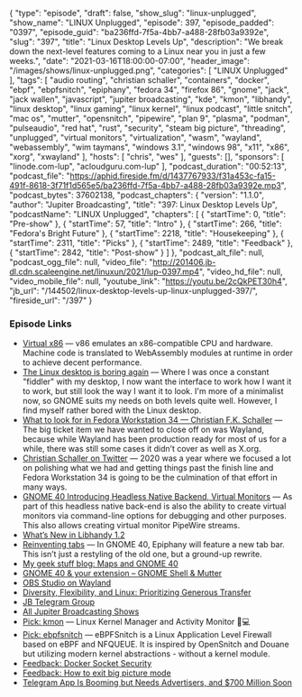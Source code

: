 {
  "type": "episode",
  "draft": false,
  "show_slug": "linux-unplugged",
  "show_name": "LINUX Unplugged",
  "episode": 397,
  "episode_padded": "0397",
  "episode_guid": "ba236ffd-7f5a-4bb7-a488-28fb03a9392e",
  "slug": "397",
  "title": "Linux Desktop Levels Up",
  "description": "We break down the next-level features coming to a Linux near you in just a few weeks.",
  "date": "2021-03-16T18:00:00-07:00",
  "header_image": "/images/shows/linux-unplugged.png",
  "categories": [
    "LINUX Unplugged"
  ],
  "tags": [
    "audio routing",
    "christian schaller",
    "containers",
    "docker",
    "ebpf",
    "ebpfsnitch",
    "epiphany",
    "fedora 34",
    "firefox 86",
    "gnome",
    "jack",
    "jack wallen",
    "javascript",
    "jupiter broadcasting",
    "kde",
    "kmon",
    "libhandy",
    "linux desktop",
    "linux gaming",
    "linux kernel",
    "linux podcast",
    "little snitch",
    "mac os",
    "mutter",
    "opensnitch",
    "pipewire",
    "plan 9",
    "plasma",
    "podman",
    "pulseaudio",
    "red hat",
    "rust",
    "security",
    "steam big picture",
    "threading",
    "unplugged",
    "virtual monitors",
    "virtualization",
    "wasm",
    "wayland",
    "webassembly",
    "wim taymans",
    "windows 3.1",
    "windows 98",
    "x11",
    "x86",
    "xorg",
    "xwayland"
  ],
  "hosts": [
    "chris",
    "wes"
  ],
  "guests": [],
  "sponsors": [
    "linode.com-lup",
    "acloudguru.com-lup"
  ],
  "podcast_duration": "00:52:13",
  "podcast_file": "https://aphid.fireside.fm/d/1437767933/f31a453c-fa15-491f-8618-3f71f1d565e5/ba236ffd-7f5a-4bb7-a488-28fb03a9392e.mp3",
  "podcast_bytes": 37602138,
  "podcast_chapters": {
    "version": "1.1.0",
    "author": "Jupiter Broadcasting",
    "title": "397: Linux Desktop Levels Up",
    "podcastName": "LINUX Unplugged",
    "chapters": [
      {
        "startTime": 0,
        "title": "Pre-show"
      },
      {
        "startTime": 57,
        "title": "Intro"
      },
      {
        "startTime": 266,
        "title": "Fedora's Bright Future"
      },
      {
        "startTime": 2218,
        "title": "Housekeeping"
      },
      {
        "startTime": 2311,
        "title": "Picks"
      },
      {
        "startTime": 2489,
        "title": "Feedback"
      },
      {
        "startTime": 2842,
        "title": "Post-show"
      }
    ]
  },
  "podcast_alt_file": null,
  "podcast_ogg_file": null,
  "video_file": "http://201406.jb-dl.cdn.scaleengine.net/linuxun/2021/lup-0397.mp4",
  "video_hd_file": null,
  "video_mobile_file": null,
  "youtube_link": "https://youtu.be/2cQkPET30h4",
  "jb_url": "/144502/linux-desktop-levels-up-linux-unplugged-397/",
  "fireside_url": "/397"
}


### Episode Links

  * [Virtual x86](https://copy.sh/v86/ "Virtual x86") — v86 emulates an x86-compatible CPU and hardware. Machine code is translated to WebAssembly modules at runtime in order to achieve decent performance.
  * [The Linux desktop is boring again](https://www.techrepublic.com/article/why-its-a-good-thing-that-the-linux-desktop-is-boring-again/ "The Linux desktop is boring again") — Where I was once a constant "fiddler" with my desktop, I now want the interface to work how I want it to work, but still look the way I want it to look. I'm more of a minimalist now, so GNOME suits my needs on both levels quite well. However, I find myself rather bored with the Linux desktop.
  * [What to look for in Fedora Workstation 34 — Christian F.K. Schaller](https://blogs.gnome.org/uraeus/2021/03/15/what-to-look-for-fedora-workstation-34/ "What to look for in Fedora Workstation 34 — Christian F.K. Schaller") — The big ticket item we have wanted to close off on was Wayland, because while Wayland has been production ready for most of us for a while, there was still some cases it didn’t cover as well as X.org.
  * [Christian Schaller on Twitter](https://twitter.com/cfkschaller "Christian Schaller on Twitter") — 2020 was a year where we focused a lot on polishing what we had and getting things past the finish line and Fedora Workstation 34 is going to be the culmination of that effort in many ways.
  * [GNOME 40 Introducing Headless Native Backend, Virtual Monitors](https://www.phoronix.com/scan.php?page=news_item&px=GNOME-40-Headless-Virtual "GNOME 40 Introducing Headless Native Backend, Virtual Monitors") — As part of this headless native back-end is also the ability to create virtual monitors via command-line options for debugging and other purposes. This also allows creating virtual monitor PipeWire streams.
  * [What’s New in Libhandy 1.2](https://aplazas.pages.gitlab.gnome.org/blog/blog/2021/03/12/libhandy-1-2.html "What’s New in Libhandy 1.2")
  * [Reinventing tabs](https://blogs.gnome.org/alexm/2021/03/13/reinventing-tabs/ "Reinventing tabs") — In GNOME 40, Epiphany will feature a new tab bar. This isn’t just a restyling of the old one, but a ground-up rewrite.
  * [My geek stuff blog: Maps and GNOME 40](http://ml4711.blogspot.com/2021/03/maps-and-gnome-40.html "My geek stuff blog: Maps and GNOME 40")
  * [GNOME 40 & your extension – GNOME Shell & Mutter](https://blogs.gnome.org/shell-dev/2021/03/12/gnome-40-your-extension/ "GNOME 40 & your extension – GNOME Shell & Mutter")
  * [OBS Studio on Wayland](https://discourse.flathub.org/t/obs-studio-on-flathub-beta/690 "OBS Studio on Wayland")
  * [Diversity, Flexibility, and Linux: Prioritizing Generous Transfer](https://www.linode.com/blog/networking/diversity-flexibility-and-linux-prioritizing-generous-transfer/ "Diversity, Flexibility, and Linux: Prioritizing Generous Transfer")
  * [JB Telegram Group](http://jupiterbroadcasting.com/telegram "JB Telegram Group")
  * [All Jupiter Broadcasting Shows](https://feed.jupiter.zone/allshows "All Jupiter Broadcasting Shows")
  * [Pick: kmon](https://github.com/orhun/kmon "Pick: kmon") — Linux Kernel Manager and Activity Monitor 🐧💻
  * [Pick: ebpfsnitch](https://github.com/harporoeder/ebpfsnitch "Pick: ebpfsnitch") — eBPFSnitch is a Linux Application Level Firewall based on eBPF and NFQUEUE. It is inspired by OpenSnitch and Douane but utilizing modern kernel abstractions - without a kernel module.
  * [Feedback: Docker Socket Security](https://slexy.org/view/s21fGIiIrW "Feedback: Docker Socket Security")
  * [Feedback: How to exit big picture mode](https://slexy.org/view/s2GvyOlUVG "Feedback: How to exit big picture mode")
  * [Telegram App Is Booming but Needs Advertisers, and $700 Million Soon](https://www.wsj.com/articles/telegram-app-is-booming-but-needs-advertisersand-700-million-soon-11615806001 "Telegram App Is Booming but Needs Advertisers, and $700 Million Soon")


